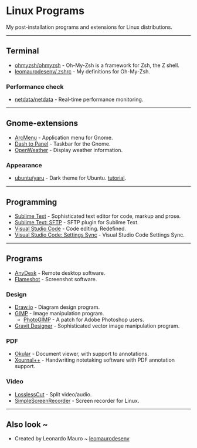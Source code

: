 # Linux Programs

My post-installation programs and extensions for Linux distributions.

---
## Terminal

- [ohmyzsh/ohmyzsh](https://github.com/ohmyzsh/ohmyzsh) - Oh-My-Zsh is a framework for Zsh, the Z shell.
- [leomaurodesenv/.zshrc](https://gist.github.com/leomaurodesenv/ed4300bc2ac9fb4016c30d706b74983a) - My definitions for Oh-My-Zsh.

### Performance check

- [netdata/netdata](https://github.com/netdata/netdata) - Real-time performance monitoring.

---
## Gnome-extensions

- [ArcMenu](https://extensions.gnome.org/extension/3628/arcmenu/) - Application menu for Gnome.
- [Dash to Panel](https://extensions.gnome.org/extension/1160/dash-to-panel/) - Taskbar for the Gnome.
- [OpenWeather](https://extensions.gnome.org/extension/750/openweather/) - Display weather information.

### Appearance

- [ubuntu/yaru](https://github.com/ubuntu/yaru) - Dark theme for Ubuntu. [tutorial](https://www.omgubuntu.co.uk/2020/04/enable-full-dark-mode-in-ubuntu-20-04).

---
## Programming

- [Sublime Text](https://www.sublimetext.com/) - Sophisticated text editor for code, markup and prose.
- [Sublime Text: SFTP](https://artisansweb.net/use-ftpsftp-sublime-text/) - SFTP plugin for Sublime Text.
- [Visual Studio Code](https://code.visualstudio.com/) - Code editing. Redefined.
- [Visual Studio Code: Settings Sync](https://gist.github.com/leomaurodesenv/a5eb1493f611e4c710011f2da480cb2e) - Visual Studio Code Settings Sync.

---
## Programs

- [AnyDesk](https://anydesk.com/) - Remote desktop software.
- [Flameshot](https://flameshot.org/) - Screenshot software.

### Design

- [Draw.io](https://app.diagrams.net/) - Diagram design program.
- [GIMP](https://gitlab.gnome.org/GNOME/gimp) - Image manipulation program.
    - [PhotoGIMP](https://github.com/Diolinux/PhotoGIMP) - A patch for Adobe Photoshop users.
- [Gravit Designer](https://designer.gravit.io/) - Sophisticated vector image manipulation program.

### PDF

- [Okular](https://www.sublimetext.com/) - Document viewer, with support to annotations.
- [Xournal++](https://www.sublimetext.com/) - Handwriting notetaking software with PDF annotation support.


### Video

- [LosslessCut](https://github.com/mifi/lossless-cut) - Split video/audio.
- [SimpleScreenRecorder](https://github.com/MaartenBaert/ssr) - Screen recorder for Linux.

---
## Also look ~

- Created by Leonardo Mauro ~ [leomaurodesenv](https://github.com/leomaurodesenv/)
